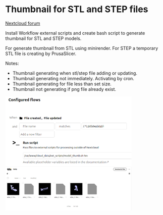 # Thumbnail for STL and STEP files 

[Nextcloud forum](https://help.nextcloud.com/t/thumbnail-for-stl-and-step-files/158115)

Install Workflow external scripts and create bash script to generate thumbnail for STL and STEP models.

For generate thumbnail from STL using minirender.
For STEP a temporary STL file is creating by PrusaSlicer.

Notes:
- Thumbnail generating when stl/step file adding or updating.
- Thumbnail generating not immediately. Activating by cron.
- Thumbnail generating for file less than set size.
- Thumbnail not generating if png file already exist.

<img src="https://github.com/demonlibra/nextcloud/blob/main/model_thumb/model_thumb_config.png" width="400"> <img src="https://github.com/demonlibra/nextcloud/blob/main/model_thumb/model_thumb_demo.png" width="400">